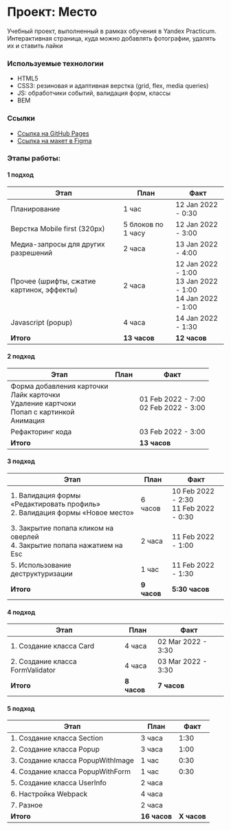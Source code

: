 # Проект: Место

 Учебный проект, выполненный в рамках обучения в Yandex Practicum. Интерактивная страница, куда можно добавлять фотографии, удалять их и ставить лайки


### Используемые технологии  

* HTML5
* CSS3: резиновая и адаптивная верстка (grid, flex, media queries)
* JS: обработчики событий, валидация форм, классы
* BEM

### Ссылки 

* [Ссылка на GitHub Pages](https://ali-gator.github.io/mesto/)
* [Ссылка на макет в Figma](https://www.figma.com/file/2cn9N9jSkmxD84oJik7xL7/JavaScript.-Sprint-4?node-id=0%3A1)


### Этапы работы:

#### 1 подход

|Этап|План|Факт|
|--|--|--|
|Планирование|1 час|12 Jan 2022 - 0:30|
|Верстка Mobile first (320px)|5 блоков по 1 часу|12 Jan 2022 - 3:00|
|Медиа-запросы для других разрешений|2 часа|13 Jan 2022 - 4:00|
|Прочее (шрифты, сжатие картинок, эффекты)|2 часа|12 Jan 2022 - 1:00 <br> 13 Jan 2022 - 1:00 <br> 14 Jan 2022 - 1:00|
|Javascript (popup)|4 часа|14 Jan 2022 - 1:30|
|**Итого**|**13 часов**|**12 часов**|

#### 2 подход

|Этап|План|Факт|
|--|--|--|
|Форма добавления карточки <br> Лайк карточки <br> Удаление картчоки <br> Попап с картинкой <br> Анимация||01 Feb 2022 - 7:00 <br> 02 Feb 2022 - 3:00|
|Рефакторинг кода||03 Feb 2022 - 3:00|
|**Итого**||**13 часов**|

#### 3 подход

|Этап|План|Факт|
|--|--|--|
|1. Валидация формы «Редактировать профиль» <br> 2. Валидация формы «Новое место»|6 часов|10 Feb 2022 - 2:30 <br> 11 Feb 2022 - 0:30|
|3. Закрытие попапа кликом на оверлей <br> 4. Закрытие попапа нажатием на Esc|2 часа|11 Feb 2022 - 1:00|
|5. Использование деструктуризации|1 час|11 Feb 2022 - 1:30|
|**Итого**|**9 часов**|**5:30 часов**|

#### 4 подход

|Этап|План|Факт|
|--|--|--|
|1. Создание класса Card|4 часа|02 Mar 2022 - 3:30|
|2. Создание класса FormValidator|4 часа|03 Mar 2022 - 3:30|
|**Итого**|**8 часов**|**7 часов**|

#### 5 подход

|Этап|План|Факт|
|--|--|--|
|1. Создание класса Section|3 часа|1:30|
|2. Создание класса Popup|3 часа|1:00|
|3. Создание класса PopupWithImage|1 час|0:30|
|4. Создание класса PopupWithForm|1 час|0:30|
|5. Создание класса UserInfo|2 часа||
|6. Настройка Webpack|4 часа||
|7. Разное|2 часа||
|**Итого**|**16 часов**|**Х часов**|